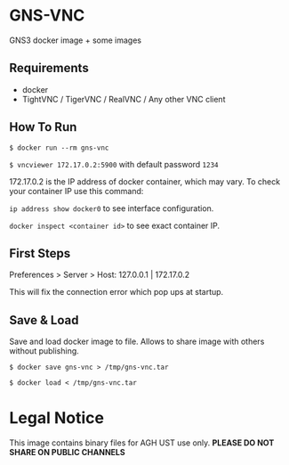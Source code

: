 # GNS-VNC
GNS3 docker image + some images

## Requirements
- docker
- TightVNC / TigerVNC / RealVNC / Any other VNC client

## How To Run
`$ docker run --rm gns-vnc`

`$ vncviewer 172.17.0.2:5900` with default password `1234`

172.17.0.2 is the IP address of docker container, which may vary.
To check your container IP use this command:

`ip address show docker0` to see interface configuration.

`docker inspect <container id>` to see exact container IP.

## First Steps
Preferences > Server > Host: 127.0.0.1 | 172.17.0.2

This will fix the connection error which pop ups at startup.

## Save & Load
Save and load docker image to file. Allows to share image with others without publishing.

`$ docker save gns-vnc > /tmp/gns-vnc.tar`

`$ docker load < /tmp/gns-vnc.tar`

# Legal Notice
This image contains binary files for AGH UST use only. **PLEASE DO NOT SHARE ON PUBLIC CHANNELS**

